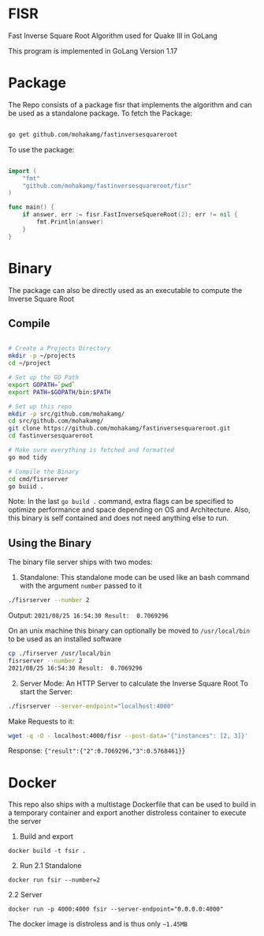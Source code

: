 # FISR
Fast Inverse Square Root Algorithm used for Quake III in GoLang

This program is implemented in GoLang Version 1.17

# Package
The Repo consists of a package fisr that implements the algorithm and can
be used as a standalone package.
To fetch the Package:
```bash 

go get github.com/mohakamg/fastinversesquareroot
```

To use the package:
```go

import (
	"fmt"
	"github.com/mohakamg/fastinversesquareroot/fisr"
)

func main() {
	if answer, err := fisr.FastInverseSquereRoot(2); err != nil {
		fmt.Println(answer)
	}
}
```

# Binary
The package can also be directly used as an executable to compute the Inverse Square Root

## Compile
```bash

# Create a Projects Directory
mkdir -p ~/projects
cd ~/project

# Set up the GO Path
export GOPATH=`pwd`
export PATH=$GOPATH/bin:$PATH

# Set up this repo
mkdir -p src/github.com/mohakamg/
cd src/github.com/mohakamg/
git clone https://github.com/mohakamg/fastinversesquareroot.git
cd fastinversesquareroot

# Make sure everything is fetched and formatted
go mod tidy

# Compile the Binary
cd cmd/fisrserver
go buiid . 
```

Note: In the last `go build .` command, extra flags can be specified to optimize performance
and space depending on OS and Architecture. 
Also, this binary is self contained and does not need anything else to run.

## Using the Binary
The binary file server ships with two modes:
1. Standalone: This standalone mode can be used like an bash command with the argument `number` passed to it
```bash
./fisrserver --number 2
```
Output: `2021/08/25 16:54:30 Result:  0.7069296`

On an unix machine this binary can optionally be moved to `/usr/local/bin` to be used as an installed software
```bash
cp ./firserver /usr/local/bin
fisrserver --number 2
2021/08/25 16:54:30 Result:  0.7069296
```

2. Server Mode: An HTTP Server to calculate the Inverse Square Root
To start the Server:

```bash
./fisrserver --server-endpoint="localhost:4000"
```

Make Requests to it:
```bash
wget -q -O - localhost:4000/fisr --post-data='{"instances": [2, 3]}'
```
Response: `{"result":{"2":0.7069296,"3":0.5768461}}`

# Docker
This repo also ships with a multistage Dockerfile that can be used to build in a temporary container
and export another distroless container to execute the server

1. Build and export
```
docker build -t fsir .
```

2. Run
2.1 Standalone
```
docker run fsir --number=2
```

2.2 Server
```
docker run -p 4000:4000 fsir --server-endpoint="0.0.0.0:4000"
```

The docker image is distroless and is thus only ```~1.45MB```
